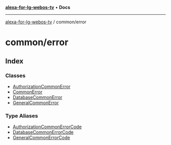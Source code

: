 [**alexa-for-lg-webos-tv**](../../README.md) • **Docs**

***

[alexa-for-lg-webos-tv](../../modules.md) / common/error

# common/error

## Index

### Classes

- [AuthorizationCommonError](classes/AuthorizationCommonError.md)
- [CommonError](classes/CommonError.md)
- [DatabaseCommonError](classes/DatabaseCommonError.md)
- [GeneralCommonError](classes/GeneralCommonError.md)

### Type Aliases

- [AuthorizationCommonErrorCode](type-aliases/AuthorizationCommonErrorCode.md)
- [DatabaseCommonErrorCode](type-aliases/DatabaseCommonErrorCode.md)
- [GeneralCommonErrorCode](type-aliases/GeneralCommonErrorCode.md)
